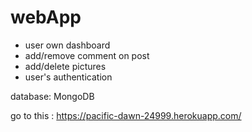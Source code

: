 # webApp
* user own dashboard
* add/remove comment on post
* add/delete pictures
* user's authentication

database: MongoDB

go to this : https://pacific-dawn-24999.herokuapp.com/


